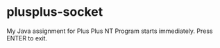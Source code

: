 # plusplus-socket
My Java assignment for Plus Plus NT
Program starts immediately. Press ENTER to exit.
